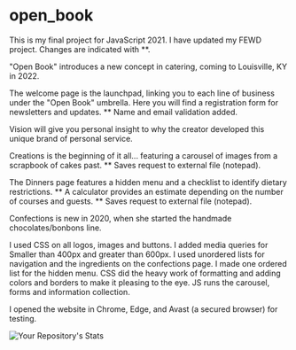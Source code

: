 # open_book
This is my final project for JavaScript 2021. I have updated my FEWD project. Changes are indicated with **.

"Open Book" introduces a new concept in catering, coming to Louisville, KY in 2022.

The welcome page is the launchpad, linking you to each line of business under the "Open Book" umbrella. Here you will find a registration form for newsletters and updates. ** Name and email validation added.

Vision will give you personal insight to why the creator developed this unique brand of personal service.

Creations is the beginning of it all... featuring a carousel of images from a scrapbook of cakes past. ** Saves request to external file (notepad).

The Dinners page features a hidden menu and a checklist to identify dietary restrictions.  ** A calculator provides an estimate depending on the number of courses and guests.
** Saves request to external file (notepad).


Confections is new in 2020, when she started the handmade chocolates/bonbons line. 

I used CSS on all logos, images and buttons. I added media queries for Smaller than 400px and greater than 600px.  I used unordered lists for navigation and the ingredients on the confections page. I made one ordered list for the hidden menu.  CSS did the heavy work of formatting and adding colors and borders to make it pleasing to the eye. JS runs the carousel, forms and information collection.

I opened the website in Chrome, Edge, and Avast (a secured browser) for testing.


![Your Repository's Stats](https://github-readme-stats.vercel.app/api?username=amyktomey&show_icons=true)
